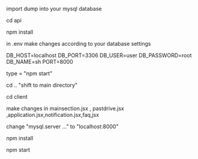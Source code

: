 import dump into your mysql database

cd api

npm install

in .env make changes according to your database settings

 DB_HOST=localhost
 DB_PORT=3306
 DB_USER=user
 DB_PASSWORD=root
 DB_NAME=sh
 PORT=8000 

type = "npm start"

cd .. "shift to main directory"

cd client 

make changes in mainsection.jsx , pastdrive.jsx ,application.jsx,notification.jsx,faq,jsx

change "mysql.server ..." to "localhost:8000" 

npm install

npm start



